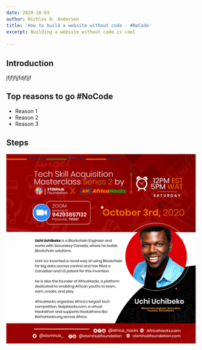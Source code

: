 ```yaml
---
date: 2020-10-03
author: Nichlas W. Andersen
title: 'How to build a website without code - #NoCode'
excerpt: Building a website without code is cool

---
```

## Introduction

jfjfjfjjfdjfjjf

## Top reasons to go #NoCode

* Reason 1
* Reason 2
* Reason 3

## Steps

![](/uploads/w7_bio.jpg)
